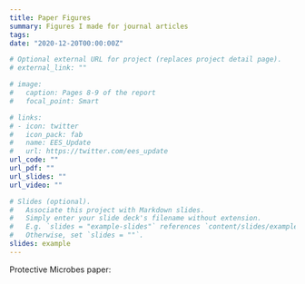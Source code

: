 ```yaml
---
title: Paper Figures
summary: Figures I made for journal articles
tags:
date: "2020-12-20T00:00:00Z"

# Optional external URL for project (replaces project detail page).
# external_link: ""

# image:
#   caption: Pages 8-9 of the report
#   focal_point: Smart

# links:
# - icon: twitter
#   icon_pack: fab
#   name: EES_Update
#   url: https://twitter.com/ees_update
url_code: ""
url_pdf: ""
url_slides: ""
url_video: ""

# Slides (optional).
#   Associate this project with Markdown slides.
#   Simply enter your slide deck's filename without extension.
#   E.g. `slides = "example-slides"` references `content/slides/example-slides.md`.
#   Otherwise, set `slides = ""`.
slides: example
---
```


Protective Microbes paper: 
<br>
<a data-fancybox=gallery-gallery1 rel="group1" href=fig2.jpg><img data-src=fig2.jpg alt width=100></a>
<a data-fancybox=gallery-gallery1 rel="group1" href=fig3.jpg><img data-src=fig3.jpg alt width=100></a>
<a data-fancybox=gallery-gallery1 rel="group1" href=fig4.jpg><img data-src=fig4.jpg alt width=100></a>